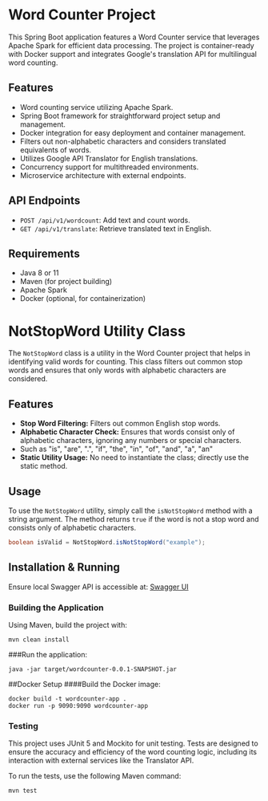 # Word Counter Project

This Spring Boot application features a Word Counter service that leverages Apache Spark for efficient data processing. 
The project is container-ready with Docker support and integrates Google's translation API for multilingual word counting.

## Features

- Word counting service utilizing Apache Spark.
- Spring Boot framework for straightforward project setup and management.
- Docker integration for easy deployment and container management.
- Filters out non-alphabetic characters and considers translated equivalents of words.
- Utilizes Google API Translator for English translations.
- Concurrency support for multithreaded environments.
- Microservice architecture with external endpoints.

## API Endpoints

- `POST /api/v1/wordcount`: Add text and count words.
- `GET /api/v1/translate`: Retrieve translated text in English.

## Requirements

- Java 8 or 11
- Maven (for project building)
- Apache Spark
- Docker (optional, for containerization)

# NotStopWord Utility Class

The `NotStopWord` class is a utility in the Word Counter project that helps in identifying valid words for counting. This class filters out common stop words and ensures that only words with alphabetic characters are considered.

## Features

- **Stop Word Filtering:** Filters out common English stop words.
- **Alphabetic Character Check:** Ensures that words consist only of alphabetic characters, ignoring any numbers or special characters. 
- Such as "is", "are", ".", "if", "the", "in", "of", "and", "a", "an"
- **Static Utility Usage:** No need to instantiate the class; directly use the static method.

## Usage

To use the `NotStopWord` utility, simply call the `isNotStopWord` method with a string argument. The method returns `true` if the word is not a stop word and consists only of alphabetic characters.

```java
boolean isValid = NotStopWord.isNotStopWord("example");
```
## Installation & Running

Ensure local Swagger API is accessible at:
[Swagger UI](http://localhost:9090/swagger-ui/index.html)

### Building the Application

Using Maven, build the project with:

```
mvn clean install
```
###Run the application:
```
java -jar target/wordcounter-0.0.1-SNAPSHOT.jar
```
##Docker Setup
####Build the Docker image:
```
docker build -t wordcounter-app .
docker run -p 9090:9090 wordcounter-app
```
### Testing

This project uses JUnit 5 and Mockito for unit testing. 
Tests are designed to ensure the accuracy and efficiency of the word counting logic,
including its interaction with external services like the Translator API.

To run the tests, use the following Maven command:
```
mvn test
```